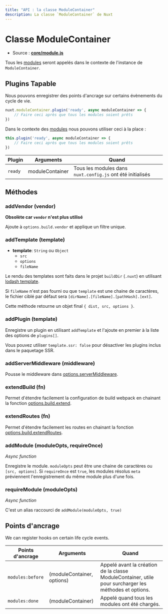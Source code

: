 ```yaml
---
title: "API : la classe ModuleContainer"
description: La classe `ModuleContainer` de Nuxt
---
```


# Classe ModuleContainer

- Source : **[core/module.js](https://github.com/nuxt/nuxt.js/blob/dev/packages/core/src/module.js)**

Tous les [modules](/guide/modules) seront appelés dans le contexte de l'instance de `ModuleContainer`.

## Plugins Tapable

Nous pouvons enregistrer des points d'ancrage sur certains évènements du cycle de vie.

```js
nuxt.moduleContainer.plugin('ready', async moduleContainer => {
    // Faire ceci après que tous les modules soient prêts
})
```

Dans le contexte des [modules](/guide/modules) nous pouvons utiliser ceci à la place :

```js
this.plugin('ready', async moduleContainer => {
    // Faire ceci après que tous les modules soient prêts
})
```

Plugin  | Arguments       | Quand
--------|-----------------|-----------------------------------------------------------
`ready` | moduleContainer | Tous les modules dans `nuxt.config.js` ont été initialisés

## Méthodes

### addVendor (vendor)

**Obsolète car `vendor` n'est plus utilisé**

Ajoute à `options.build.vendor` et applique un filtre unique.

### addTemplate (template)

- **template**: `String` ou `Object`
    - `src`
    - `options`
    - `fileName`

Le rendu des templates sont faits dans le projet `buildDir` (`.nuxt`) en utilisant [lodash template](https://lodash.com/docs/4.17.4#template).

Si `fileName` n'est pas fourni ou que `template` est une chaine de caractères, le fichier ciblé par défaut sera `[dirName].[fileName].[pathHash].[ext]`.

Cette méthode retourne un objet final `{ dist, src, options }`.

### addPlugin (template)

Enregistre un plugin en utilisant `addTemplate` et l'ajoute en premier à la liste des options de `plugins[]`.

Vous pouvez utiliser `template.ssr: false` pour désactiver les plugins inclus dans le paquetage SSR.

### addServerMiddleware (middleware)

Pousse le middleware dans [options.serverMiddleware](/api/configuration-servermiddleware).

### extendBuild (fn)

Permet d'étendre facilement la configuration de build webpack en chainant la fonction [options.build.extend](/api/configuration-build#extend).

### extendRoutes (fn)

Permet d'étendre facilement les routes en chainant la fonction [options.build.extendRoutes](/api/configuration-router#extendroutes).

### addModule (moduleOpts, requireOnce)

*Async function*

Enregistre le module. `moduleOpts` peut être une chaine de caractères ou `[src, options]`.
Si `requireOnce` est `true`, les modules résolus `meta` préviennent l'enregistrement du même module plus d'une fois.

### requireModule (moduleOpts)

*Async function*

C'est un alias raccourci de `addModule(moduleOpts, true)`

## Points d'ancrage

We can register hooks on certain life cycle events.

Points d'ancrage          | Arguments                  | Quand
--------------------------|----------------------------|-------------------------------------------------------------------------------------------------------
 `modules:before`         | (moduleContainer, options) | Appelé avant la création de la classe ModuleContainer, utile pour surcharger les méthodes et options.
 `modules:done`           | (moduleContainer)          | Appelé quand tous les modules ont été chargés.
